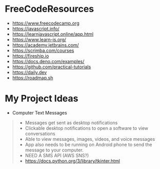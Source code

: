 # FreeCodeResources

* https://www.freecodecamp.org
* https://javascript.info/
* https://learnjavascript.online/app.html
* https://www.learn-js.org/
* https://academy.jetbrains.com/
* https://scrimba.com/courses
* https://fireship.io
* https://docs.deno.com/examples/
* https://github.com/practical-tutorials
* https://daily.dev
* https://roadmap.sh

# My Project Ideas
* Computer Text Messages
> - Messages get sent as desktop notifications
> - Clickable desktop notifications to open a software to view conversations
> - Able to view messages, images, videos, and voice messages
> - App also needs to be running on Android phone to send the message to your computer.
> - NEED A SMS API (AWS SNS?)
> - https://docs.python.org/3/library/tkinter.html
